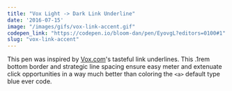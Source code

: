 ```yaml
---
title: "Vox Light -> Dark Link Underline"
date: '2016-07-15'
image: "/images/gifs/vox-link-accent.gif"
codepen_link: "https://codepen.io/bloom-dan/pen/EyovgL?editors=0100#1"
slug: "vox-link-accent"
---
```


This pen was inspired by [Vox.com](https://vox.com)'s tasteful link underlines. This .1rem bottom border and strategic line spacing ensure easy meter and  extenuate click opportunities in a way much better than coloring the `<a>` default type blue ever code.

